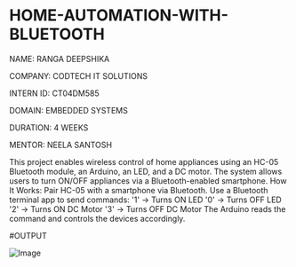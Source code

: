 # HOME-AUTOMATION-WITH-BLUETOOTH

NAME: RANGA DEEPSHIKA

COMPANY: CODTECH IT SOLUTIONS

INTERN ID: CT04DM585

DOMAIN: EMBEDDED SYSTEMS

DURATION: 4 WEEKS

MENTOR: NEELA SANTOSH

This project enables wireless control of home appliances using an HC-05 Bluetooth module, an Arduino, an LED, and a DC motor. The system allows users to turn ON/OFF appliances via a Bluetooth-enabled smartphone. How It Works: Pair HC-05 with a smartphone via Bluetooth. Use a Bluetooth terminal app to send commands: '1' → Turns ON LED '0' → Turns OFF LED '2' → Turns ON DC Motor '3' → Turns OFF DC Motor The Arduino reads the command and controls the devices accordingly.

#OUTPUT

![Image](https://github.com/user-attachments/assets/5f9feb19-e275-4bb4-8350-0e219d266a4a)
